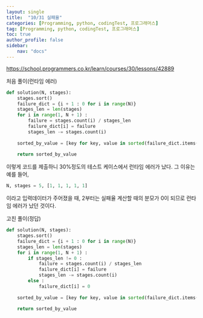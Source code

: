 ```yaml
---
layout: single
title:  "10/31 실패율"
categories: [Programming, python, codingTest, 프로그래머스]
tag: [Programming, python, codingTest, 프로그래머스]
toc: true
author_profile: false
sidebar:
    nav: "docs"
---
```


https://school.programmers.co.kr/learn/courses/30/lessons/42889



처음 풀이(런타임 에러)

```python
def solution(N, stages):
    stages.sort()
    failure_dict = {i + 1 : 0 for i in range(N)}
    stages_len = len(stages)
    for i in range(1, N + 1) :
        failure = stages.count(i) / stages_len
        failure_dict[i] = failure
        stages_len -= stages.count(i)
    
    sorted_by_value = [key for key, value in sorted(failure_dict.items(), key = lambda x : x[1], reverse = True)]
    
    return sorted_by_value
```

이렇게 코드를 제출하니 30%정도의 테스트 케이스에서 런타임 에러가 났다. 그  이유는 예를 들어, 

```python
N, stages = 5, [1, 1, 1, 1, 1]
```

이라고 입력데이터가 주어졌을 때, 2부터는 실패율 계산할 때의 분모가 0이 되므로 런타임 에러가 났던 것이다.



고친 풀이(정답)

```python
def solution(N, stages):
    stages.sort()
    failure_dict = {i + 1 : 0 for i in range(N)}
    stages_len = len(stages)
    for i in range(1, N + 1) :
        if stages_len != 0 :
            failure = stages.count(i) / stages_len
            failure_dict[i] = failure
            stages_len -= stages.count(i)
        else :
            failure_dict[i] = 0
    
    sorted_by_value = [key for key, value in sorted(failure_dict.items(), key = lambda x : x[1], reverse = True)]
    
    return sorted_by_value
```

